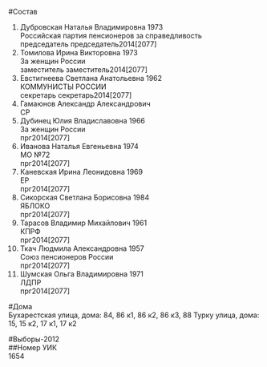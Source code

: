 #Состав  
1. Дубровская Наталья Владимировна 1973  
    Российская партия пенсионеров за справедливость  
    председатель председатель2014[2077]  
2. Томилова Ирина Викторовна 1973  
    За женщин России  
    заместитель заместитель2014[2077]  
3. Евстигнеева Светлана Анатольевна 1962  
    КОММУНИСТЫ РОССИИ  
    секретарь секретарь2014[2077]  
4. Гамаюнов Александр Александрович  
    СР  
5. Дубинец Юлия Владиславовна 1966  
    За женщин России  
    прг2014[2077]  
6. Иванова Наталья Евгеньевна 1974  
    МО №72  
    прг2014[2077]  
7. Каневская Ирина Леонидовна 1969  
    ЕР  
    прг2014[2077]  
8. Сикорская Светлана Борисовна 1984  
    ЯБЛОКО  
    прг2014[2077]  
9. Тарасов Владимир Михайлович 1961  
    КПРФ  
    прг2014[2077]  
10. Ткач Людмила Александровна 1957  
    Союз пенсионеров России  
    прг2014[2077]  
11. Шумская Ольга Владимировна 1971  
    ЛДПР  
    прг2014[2077]  
  
#Дома  
Бухарестская улица, дома: 84, 86 к1, 86 к2, 86 к3, 88 Турку улица, дома: 15, 15 к2, 17 к1, 17 к2  
  
#Выборы-2012  
##Номер УИК  
1654  
